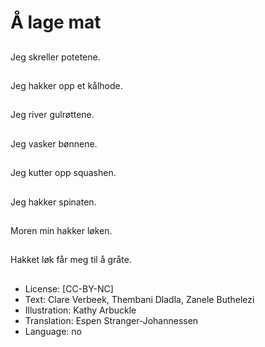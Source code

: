 # Å lage mat

##
Jeg skreller potetene.

##
Jeg hakker opp et kålhode.

##
Jeg river gulrøttene.

##
Jeg vasker bønnene.

##
Jeg kutter opp squashen.

##
Jeg hakker spinaten.

##
Moren min hakker løken.

##
Hakket løk får meg til å gråte.

##
* License: [CC-BY-NC]
* Text: Clare Verbeek, Thembani Dladla, Zanele Buthelezi
* Illustration: Kathy Arbuckle
* Translation: Espen Stranger-Johannessen
* Language: no
